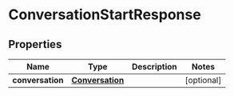 

# ConversationStartResponse


## Properties

| Name | Type | Description | Notes |
|------------ | ------------- | ------------- | -------------|
|**conversation** | [**Conversation**](Conversation.md) |  |  [optional] |



